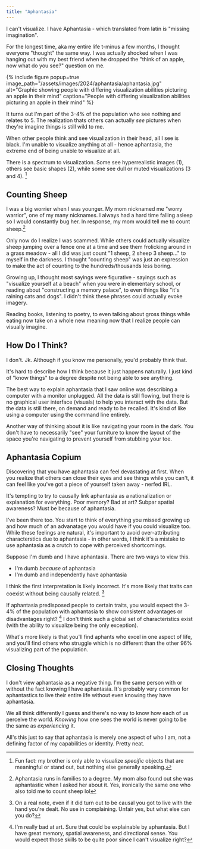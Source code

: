 ```yaml
---
title: "Aphantasia"
---
```


I can't visualize. I have Aphantasia - which translated from latin is "missing imagination".

For the longest time, aka my entire life t-minus a few months, I thought everyone "thought" the same way.
I was actually shocked when I was hanging out with my best friend when he dropped the
"think of an apple, now what do you see?" question on me.

{% include figure popup=true image_path="/assets/images/2024/aphantasia/aphantasia.jpg" alt="Graphic showing people with differing visualization abilities picturing an apple in their mind" caption="People with differing visualization abilities picturing an apple in their mind" %}

It turns out I'm part of the 3-4% of the population who see nothing and relates to 5. 
The realization thats others can actually *see* pictures when they're imagine things is still wild to me.

When other people think and see visualization in their head, all I see is black. 
I'm unable to visualize anything at all - hence aphantasia, the extreme end of being unable to visualize at all.

There is a spectrum to visualization. Some see hyperrealistic images (1), others see basic shapes (2), while some see dull or muted visualizations (3 and 4). [^1]

[^1]: Fun fact: my brother is only able to visualize *specific* objects that are meaningful or stand out, but nothing else generally speaking.

## Counting Sheep
I was a big worrier when I was younger. My mom nicknamed me "worry warrior", one of my many
nicknames. I always had a hard time falling asleep so I would constantly bug her. 
In response, my mom would tell me to count sheep.[^2]

[^2]: Aphantasia runs in families to a degree. My mom also found out she was aphantastic when I asked her about it. Yes, ironically the same one who also told me to count sheep lol

Only now do I realize I was scammed. While others could actually visualize sheep jumping over a fence one 
at a time and see them frolicking around in a grass meadow -
all I did was just count "1 sheep, 2 sheep 3 sheep..." to myself in the darkness. 
I thought "counting sheep" was just an expression to make the act of counting to the hundreds/thousands less boring. 

Growing up, I thought most sayings were figurative - sayings such as "visualize yourself at a beach"
when you were in elementary school, or reading about "constructing a memory palace",
to even things like "it's raining cats and dogs". I didn't think these phrases could actually evoke imagery.

Reading books, listening to poetry, to even talking about gross things while eating now take on a 
whole new meaning now that I realize people can visually imagine.

## How Do I Think?
I don't. Jk. Although if you know me personally, you'd probably think that.

It's hard to describe how I think because it just happens naturally.
I just kind of "know things" to a degree despite not being able to see anything.

The best way to explain aphantasia that I saw online was describing a computer with a monitor unplugged.
All the data is still flowing, but there is no graphical user interface (visuals) to help you interact with the data.
But the data is still there, on demand and ready to be recalled. It's kind of like using a computer using the command line entirely.

Another way of thinking about it is like navigating your room in the dark. You don't have to necessarily "see" your
furniture to know the layout of the space you're navigating to prevent yourself from stubbing your toe. 

## Aphantasia Copium
Discovering that you have aphantasia can feel devastating at first. 
When you realize that others can close their eyes and see things while you can't, 
it can feel like you've got a piece of yourself taken away - nerfed IRL. 

It's tempting to try to causally link aphantasia as a rationalization or explanation
for everything. Poor memory? Bad at art? Subpar spatial awareness? Must be because of aphantasia.  

I've been there too. You start to think of everything you missed growing up and how much of an advanatage
you would have if you could visualize too. While these feelings are natural,
it's important to avoid over-attributing characterstics due to aphantasia - 
in other words, I think it's a mistake to use aphantasia as a crutch to cope with perceived shortcomings.

~~Suppose~~ I'm dumb and I have aphantasia. 
There are two ways to view this.
- I'm dumb *because* of aphantasia
- I'm dumb and independently have aphantasia

I think the first interpretation is likely incorrect. It's more likely that traits can coexist without being causally related. [^3] 

[^3]: On a real note, even if it did turn out to be causal you got to live with the hand you're dealt. No use in complaining. Unfair yes, but what else can you do?

If aphantasia predisposed people to certain traits, you would expect the 3-4% of the population with aphantasia to show consistent advantages or disadvantages right? [^4]
I don't think such a global set of characteristics exist (with the ability to visualize being the only exception). 

[^4]: I'm really bad at art. Sure that could be explainable by aphantasia. But I have great memory, spatial awareness, and directional sense. You would expect those skills to be quite poor since I can't visualize right?

What's more likely is that you'll find aphants who excel in one aspect of life,
and you'll find others who struggle which is no different than the other 96% visualizing part of the population. 

## Closing Thoughts
I don't view aphantasia as a negative thing. I'm the same person with or without the fact knowing I have aphantasia. 
It's probably very common for aphantastics to live their entire life without even knowing they have aphantasia.

We all think differently I guess and there's no way to know how each of us perceive the world.
*Knowing* how one sees the world is never going to be the same as *experiencing* it.

All's this just to say that aphantasia is merely one aspect of who I am, not a defining factor of my capabilities or identity. 
Pretty neat.
